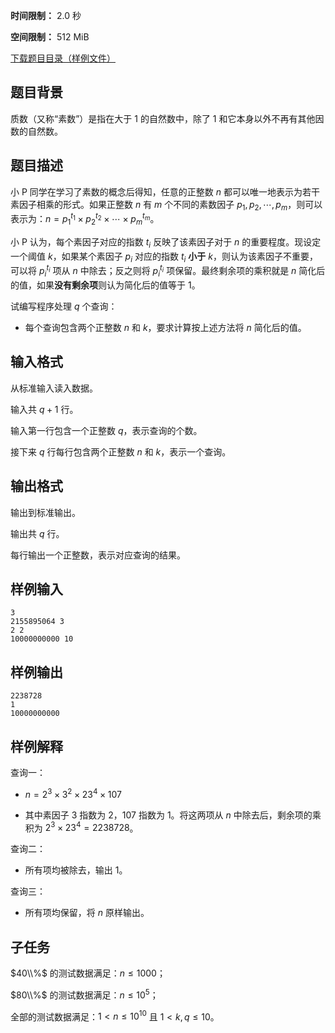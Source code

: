 


**时间限制：** 2.0 秒 


**空间限制：** 512 MiB

[下载题目目录（样例文件）](examples/CSP202312-2.zip)




## 题目背景

质数（又称“素数”）是指在大于 $1$ 的自然数中，除了 $1$ 和它本身以外不再有其他因数的自然数。

## 题目描述

小 P 同学在学习了素数的概念后得知，任意的正整数 $n$ 都可以唯一地表示为若干素因子相乘的形式。如果正整数 $n$ 有 $m$ 个不同的素数因子 $p_1, p_2, \cdots, p_m$，则可以表示为：$n = p_1^{t_1} \times p_2^{t_2} \times \cdots \times p_m^{t_m}$。

小 P 认为，每个素因子对应的指数 $t_i$ 反映了该素因子对于 $n$ 的重要程度。现设定一个阈值 $k$，如果某个素因子 $p_i$ 对应的指数 $t_i$ **小于** $k$，则认为该素因子不重要，可以将 $p_i^{t_i}$ 项从 $n$ 中除去；反之则将 $p_i^{t_i}$ 项保留。最终剩余项的乘积就是 $n$ 简化后的值，如果**没有剩余项**则认为简化后的值等于 $1$。

试编写程序处理 $q$ 个查询：

* 每个查询包含两个正整数 $n$ 和 $k$，要求计算按上述方法将 $n$ 简化后的值。

## 输入格式

从标准输入读入数据。

输入共 $q + 1$ 行。

输入第一行包含一个正整数 $q$，表示查询的个数。

接下来 $q$ 行每行包含两个正整数 $n$ 和 $k$，表示一个查询。

## 输出格式

输出到标准输出。

输出共 $q$ 行。

每行输出一个正整数，表示对应查询的结果。








## 样例输入

```plain
3
2155895064 3
2 2
10000000000 10
```



## 样例输出

```plain
2238728
1
10000000000

```


## 样例解释

查询一：

* $n = 2^3 \times 3^2 \times 23^4 \times 107$

* 其中素因子 $3$ 指数为 $2$，$107$ 指数为 $1$。将这两项从 $n$ 中除去后，剩余项的乘积为 $2^3 \times 23^4 = 2238728$。

查询二：

* 所有项均被除去，输出 $1$。

查询三：

* 所有项均保留，将 $n$ 原样输出。

## 子任务

$40\\%$ 的测试数据满足：$n \leq 1000$；

$80\\%$ 的测试数据满足：$n \leq 10^{5}$；

全部的测试数据满足：$1 < n \leq 10^{10}$ 且 $1 < k, q \leq 10$。